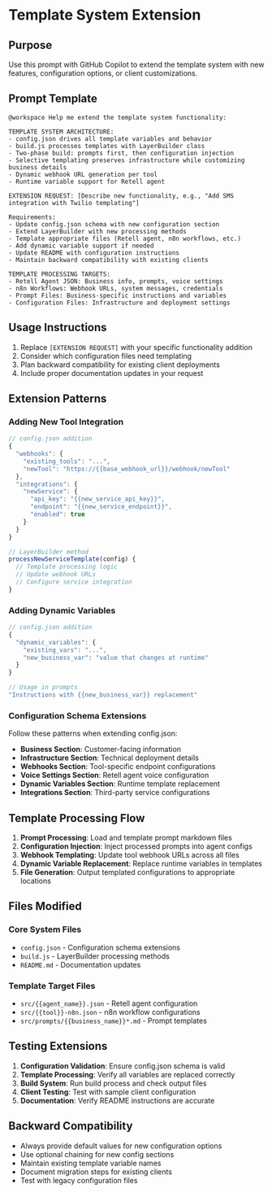 # Template System Extension

## Purpose
Use this prompt with GitHub Copilot to extend the template system with new features, configuration options, or client customizations.

## Prompt Template

```
@workspace Help me extend the template system functionality:

TEMPLATE SYSTEM ARCHITECTURE:
- config.json drives all template variables and behavior
- build.js processes templates with LayerBuilder class
- Two-phase build: prompts first, then configuration injection
- Selective templating preserves infrastructure while customizing business details
- Dynamic webhook URL generation per tool
- Runtime variable support for Retell agent

EXTENSION REQUEST: [Describe new functionality, e.g., "Add SMS integration with Twilio templating"]

Requirements:
- Update config.json schema with new configuration section
- Extend LayerBuilder with new processing methods
- Template appropriate files (Retell agent, n8n workflows, etc.)
- Add dynamic variable support if needed
- Update README with configuration instructions
- Maintain backward compatibility with existing clients

TEMPLATE PROCESSING TARGETS:
- Retell Agent JSON: Business info, prompts, voice settings
- n8n Workflows: Webhook URLs, system messages, credentials
- Prompt Files: Business-specific instructions and variables
- Configuration Files: Infrastructure and deployment settings
```

## Usage Instructions

1. Replace `[EXTENSION REQUEST]` with your specific functionality addition
2. Consider which configuration files need templating
3. Plan backward compatibility for existing client deployments
4. Include proper documentation updates in your request

## Extension Patterns

### Adding New Tool Integration

```javascript
// config.json addition
{
  "webhooks": {
    "existing_tools": "...",
    "newTool": "https://{{base_webhook_url}}/webhook/newTool"
  },
  "integrations": {
    "newService": {
      "api_key": "{{new_service_api_key}}",
      "endpoint": "{{new_service_endpoint}}",
      "enabled": true
    }
  }
}

// LayerBuilder method
processNewServiceTemplate(config) {
  // Template processing logic
  // Update webhook URLs
  // Configure service integration
}
```

### Adding Dynamic Variables

```javascript
// config.json addition
{
  "dynamic_variables": {
    "existing_vars": "...",
    "new_business_var": "value that changes at runtime"
  }
}

// Usage in prompts
"Instructions with {{new_business_var}} replacement"
```

### Configuration Schema Extensions

Follow these patterns when extending config.json:

- **Business Section**: Customer-facing information
- **Infrastructure Section**: Technical deployment details
- **Webhooks Section**: Tool-specific endpoint configurations
- **Voice Settings Section**: Retell agent voice configuration
- **Dynamic Variables Section**: Runtime template replacement
- **Integrations Section**: Third-party service configurations

## Template Processing Flow

1. **Prompt Processing**: Load and template prompt markdown files
2. **Configuration Injection**: Inject processed prompts into agent configs
3. **Webhook Templating**: Update tool webhook URLs across all files
4. **Dynamic Variable Replacement**: Replace runtime variables in templates
5. **File Generation**: Output templated configurations to appropriate locations

## Files Modified

### Core System Files
- `config.json` - Configuration schema extensions
- `build.js` - LayerBuilder processing methods
- `README.md` - Documentation updates

### Template Target Files
- `src/{{agent_name}}.json` - Retell agent configuration
- `src/{{tool}}-n8n.json` - n8n workflow configurations
- `src/prompts/{{business_name}}*.md` - Prompt templates

## Testing Extensions

1. **Configuration Validation**: Ensure config.json schema is valid
2. **Template Processing**: Verify all variables are replaced correctly
3. **Build System**: Run build process and check output files
4. **Client Testing**: Test with sample client configuration
5. **Documentation**: Verify README instructions are accurate

## Backward Compatibility

- Always provide default values for new configuration options
- Use optional chaining for new config sections
- Maintain existing template variable names
- Document migration steps for existing clients
- Test with legacy configuration files